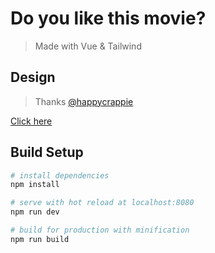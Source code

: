 # Do you like this movie?

> Made with Vue & Tailwind


## Design

> Thanks [@happycrappie](https://github.com/happycrappie)

[Click here](https://www.figma.com/proto/Q8CtidEP8sU6s2SUNfTGK6G3/Do-you-like-this-movie%3F?scaling=contain&node-id=1%3A2)


## Build Setup

``` bash
# install dependencies
npm install

# serve with hot reload at localhost:8080
npm run dev

# build for production with minification
npm run build
```
